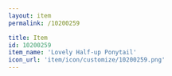 ```yaml
---
layout: item
permalink: /10200259

title: Item
id: 10200259
item_name: 'Lovely Half-up Ponytail'
icon_url: 'item/icon/customize/10200259.png'
---
```


